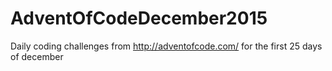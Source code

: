 # AdventOfCodeDecember2015
Daily coding challenges from http://adventofcode.com/ for the first 25 days of december
